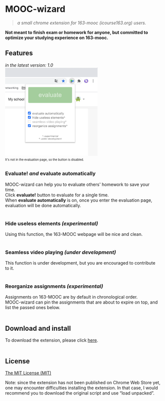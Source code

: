 # MOOC-wizard
>_a small chrome extension for 163-mooc (icourse163.org) users._

**Not meant to finish exam or homework for anyone, but committed to optimize your studying experience on 163-mooc.**

## Features
_in the latest version: 1.0_  
<img src="pictures/capture_interface_0.2.1.png" width="300" alt="The user interfaces of MOOC wizard on google chrome. A button and a few checkboxes are shown. "><br>
<sub><sup>It's not in the evaluation page, so the button is disabled. </sup></sub>
<br>

### Evaluate! _and_ evaluate automatically
MOOC-wizard can help you to evaluate others' homework to save your time.  
Click **evaluate!** button to evaluate for a single time.  
When **evaluate automatically** is on, once you enter the evaluation page, evaluation will be done automatically.  
<br>

### Hide useless elements _(experimental)_
Using this function, the 163-MOOC webpage will be nice and clean.  
<br>

### Seamless video playing _(under development)_
This function is under development, but you are encouraged to contribute to it.  
<br>

### Reorganize assignments _(experimental)_
Assignments on 163-MOOC are by default in chronological order.  
MOOC-wizard can pin the assignments that are about to expire on top, and list the passed ones below.  
<br>

## Download and install
To download the extension, please click [here](https://github.com/YS-Wong/MOOC-wizard/releases "download links").  
<br>

## License
[The MIT License (MIT)](https://raw.githubusercontent.com/YS-Wong/MOOC-wizard/main/LICENSE)
<br>

Note: since the extension has not been published on Chrome Web Store yet, one may encounter difficulties installing the extension. In that case, I would recommend you to download the original script and use “load unpacked”.
